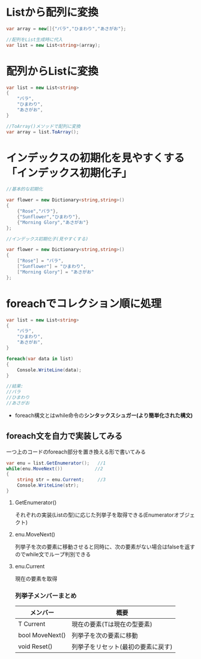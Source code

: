 # Listから配列に変換

```C#
var array = new[]{"バラ","ひまわり","あさがお"};

//配列をList生成時に代入
var list = new List<string>(array);
```



# 配列からListに変換

```C#
var list = new List<string>
{
	"バラ",
	"ひまわり",
	"あさがお",
}

//ToArray()メソッドで配列に変換
var array = list.ToArray();
```



# インデックスの初期化を見やすくする「インデックス初期化子」

```C#
//基本的な初期化

var flower = new Dictionary<string,string>()
{
    {"Rose","バラ"},
    {"Sunflower","ひまわり"},
    {"Morning Glory","あさがお"}
};

//インデックス初期化子(見やすくする)

var flower = new Dictionary<string,string>()
{
    ["Rose"] = "バラ",
    ["Sunflower"] = "ひまわり",
    ["Morning Glory"] = "あさがお"
};


```



# foreachでコレクション順に処理

```c#
var list = new List<string>
{
	"バラ",
	"ひまわり",
	"あさがお",
}

foreach(var data in list)
{
    Console.WriteLine(data);
}

//結果:
//バラ
//ひまわり
//あさがお
```

- foreach構文とはwhile命令の**シンタックスシュガー(より簡単化された構文)**

## foreach文を自力で実装してみる

一つ上のコードのforeach部分を置き換える形で書いてみる

```c#
var enu = list.GetEnumerator();   //1
while(enu.MoveNext()) 			 //2
{
    string str = enu.Current;     //3
    Console.WriteLine(str);
}
```

1. GetEnumerator()

   それぞれの実装(Listの型)に応じた列挙子を取得できる(Enumeratorオブジェクト)

2. enu.MoveNext()

   列挙子を次の要素に移動させると同時に、次の要素がない場合はfalseを返すのでwhile文でループ判別できる

3. enu.Current

   現在の要素を取得

   

   ### 列挙子メンバーまとめ

   | メンバー        | 概要                               |
   | --------------- | ---------------------------------- |
   | T Current       | 現在の要素(Tは現在の型要素)        |
   | bool MoveNext() | 列挙子を次の要素に移動             |
   | void Reset()    | 列挙子をリセット(最初の要素に戻す) |

